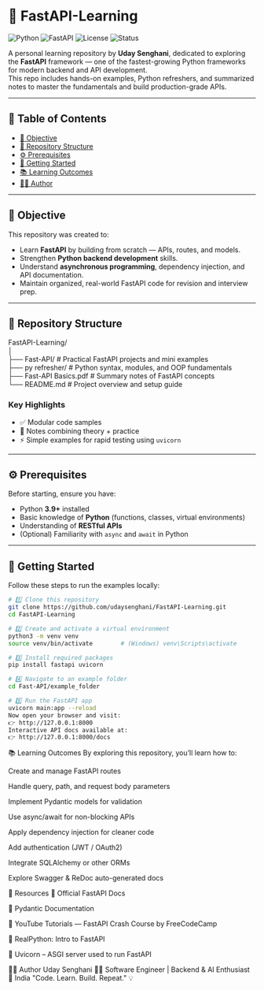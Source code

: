# 🚀 FastAPI-Learning

![Python](https://img.shields.io/badge/Python-3.9%2B-blue?logo=python)
![FastAPI](https://img.shields.io/badge/FastAPI-Framework-009688?logo=fastapi)
![License](https://img.shields.io/badge/License-MIT-yellow.svg)
![Status](https://img.shields.io/badge/Status-Learning%20In%20Progress-green)

A personal learning repository by **Uday Senghani**, dedicated to exploring the **FastAPI** framework — one of the fastest-growing Python frameworks for modern backend and API development.  
This repo includes hands-on examples, Python refreshers, and summarized notes to master the fundamentals and build production-grade APIs.

---

## 📘 Table of Contents

- [🎯 Objective](#-objective)
- [📂 Repository Structure](#-repository-structure)
- [⚙️ Prerequisites](#️-prerequisites)
- [🚀 Getting Started](#-getting-started)
- [📚 Learning Outcomes](#-learning-outcomes)
- [🧑‍💻 Author](#-author)

---

## 🎯 Objective

This repository was created to:
- Learn **FastAPI** by building from scratch — APIs, routes, and models.
- Strengthen **Python backend development** skills.
- Understand **asynchronous programming**, dependency injection, and API documentation.
- Maintain organized, real-world FastAPI code for revision and interview prep.

---

## 📂 Repository Structure

FastAPI-Learning/  
│  
├── Fast-API/                  # Practical FastAPI projects and mini examples  
├── py refresher/              # Python syntax, modules, and OOP fundamentals  
├── Fast-API Basics.pdf        # Summary notes of FastAPI concepts  
└── README.md                  # Project overview and setup guide  

### Key Highlights
- ✅ Modular code samples  
- 📄 Notes combining theory + practice  
- ⚡ Simple examples for rapid testing using `uvicorn`  

---

## ⚙️ Prerequisites

Before starting, ensure you have:

- Python **3.9+** installed  
- Basic knowledge of **Python** (functions, classes, virtual environments)  
- Understanding of **RESTful APIs**  
- (Optional) Familiarity with `async` and `await` in Python  

---

## 🚀 Getting Started

Follow these steps to run the examples locally:

```bash
# 1️⃣ Clone this repository
git clone https://github.com/udaysenghani/FastAPI-Learning.git
cd FastAPI-Learning

# 2️⃣ Create and activate a virtual environment
python3 -m venv venv
source venv/bin/activate        # (Windows) venv\Scripts\activate

# 3️⃣ Install required packages
pip install fastapi uvicorn

# 4️⃣ Navigate to an example folder
cd Fast-API/example_folder

# 5️⃣ Run the FastAPI app
uvicorn main:app --reload
Now open your browser and visit:
👉 http://127.0.0.1:8000
Interactive API docs available at:
👉 http://127.0.0.1:8000/docs
```
📚 Learning Outcomes
By exploring this repository, you’ll learn how to:

Create and manage FastAPI routes

Handle query, path, and request body parameters

Implement Pydantic models for validation

Use async/await for non-blocking APIs

Apply dependency injection for cleaner code

Add authentication (JWT / OAuth2)

Integrate SQLAlchemy or other ORMs

Explore Swagger & ReDoc auto-generated docs

🔗 Resources
📘 Official FastAPI Docs

🧠 Pydantic Documentation

🎥 YouTube Tutorials — FastAPI Crash Course by FreeCodeCamp

💬 RealPython: Intro to FastAPI

🧩 Uvicorn – ASGI server used to run FastAPI

🧑‍💻 Author
Uday Senghani
👨‍💻 Software Engineer | Backend & AI Enthusiast
📍 India
"Code. Learn. Build. Repeat." 💡
